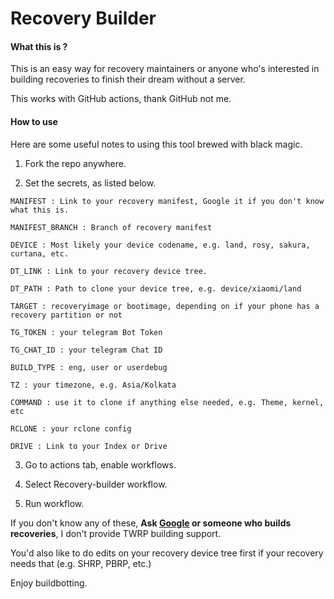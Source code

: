 # Recovery Builder #

#### What this is ? ####

This is an easy way for recovery maintainers or anyone who's interested in building recoveries to finish their dream without a server.

This works with GitHub actions, thank GitHub not me.

#### How to use ####

Here are some useful notes to using this tool brewed with black magic.

1. Fork the repo anywhere.

2. Set the secrets, as listed below.

```MANIFEST : Link to your recovery manifest, Google it if you don't know what this is.```

```MANIFEST_BRANCH : Branch of recovery manifest```

```DEVICE : Most likely your device codename, e.g. land, rosy, sakura, curtana, etc.```

```DT_LINK : Link to your recovery device tree.```

```DT_PATH : Path to clone your device tree, e.g. device/xiaomi/land ```

```TARGET : recoveryimage or bootimage, depending on if your phone has a recovery partition or not ```

```TG_TOKEN : your telegram Bot Token ```

```TG_CHAT_ID : your telegram Chat ID ```

```BUILD_TYPE : eng, user or userdebug ```

```TZ : your timezone, e.g. Asia/Kolkata ```

```COMMAND : use it to clone if anything else needed, e.g. Theme, kernel, etc ```

```RCLONE : your rclone config ```

```DRIVE : Link to your Index or Drive ```

3. Go to actions tab, enable workflows.

4. Select Recovery-builder workflow.

5. Run workflow.

If you don't know any of these, **Ask [Google](https://www.google.com) or someone who builds recoveries**, I don't provide TWRP building support.

You'd also like to do edits on your recovery device tree first if your recovery needs that (e.g. SHRP, PBRP, etc.)

Enjoy buildbotting.
